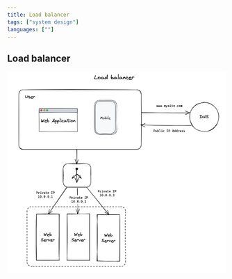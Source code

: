 ```yaml
---
title: Load balancer
tags: ["system design"]
languages: [""]
---
```


## Load balancer

![Load balancer](https://raw.githubusercontent.com/AndersDeath/holy-theory/main/images/06-load-balancer.png)

